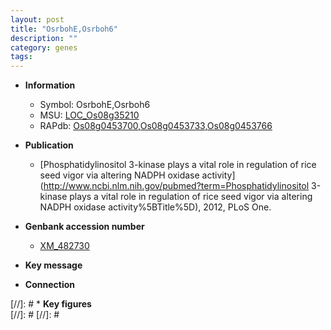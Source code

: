 ```yaml
---
layout: post
title: "OsrbohE,Osrboh6"
description: ""
category: genes
tags: 
---
```


* **Information**  
    + Symbol: OsrbohE,Osrboh6  
    + MSU: [LOC_Os08g35210](http://rice.plantbiology.msu.edu/cgi-bin/ORF_infopage.cgi?orf=LOC_Os08g35210)  
    + RAPdb: [Os08g0453700](http://rapdb.dna.affrc.go.jp/viewer/gbrowse_details/irgsp1?name=Os08g0453700),[Os08g0453733](http://rapdb.dna.affrc.go.jp/viewer/gbrowse_details/irgsp1?name=Os08g0453733),[Os08g0453766](http://rapdb.dna.affrc.go.jp/viewer/gbrowse_details/irgsp1?name=Os08g0453766)  

* **Publication**  
    + [Phosphatidylinositol 3-kinase plays a vital role in regulation of rice seed vigor via altering NADPH oxidase activity](http://www.ncbi.nlm.nih.gov/pubmed?term=Phosphatidylinositol 3-kinase plays a vital role in regulation of rice seed vigor via altering NADPH oxidase activity%5BTitle%5D), 2012, PLoS One.

* **Genbank accession number**  
    + [XM_482730](http://www.ncbi.nlm.nih.gov/nuccore/XM_482730)

* **Key message**  

* **Connection**  

[//]: # * **Key figures**  
[//]: # 
[//]: # 
